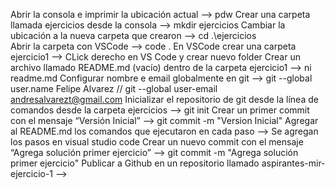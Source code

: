 Abrir la consola e imprimir la ubicación actual --> pdw
Crear una carpeta llamada ejercicios desde la consola --> mkdir ejercicios
Cambiar la ubicación a la nueva carpeta que crearon --> cd .\ejercicios\
Abrir la carpeta con VSCode --> code .
En VSCode crear una carpeta ejercicio1 --> CLick derecho en VS Code y crear nuevo folder
Crear un archivo llamado README.md (vacío) dentro de la carpeta ejercicio1 --> ni readme.md
Configurar nombre e email globalmente en git --> git --global  user.name Felipe Alvarez // git --global user-email andresalvarezt@gmail.com
Inicializar el repositorio de git desde la línea de comandos desde la carpeta ejercicios --> git init
Crear un primer commit con el mensaje “Versión Inicial” --> git commit -m "Version Inicial"
Agregar al README.md los comandos que ejecutaron en cada paso --> Se agregan los pasos en visual studio code 
Crear un nuevo commit con el mensaje “Agrega solución primer ejercicio” --> git commit -m "Agrega solución primer ejercicio"
Publicar a Github en un repositorio llamado aspirantes-mir-ejercicio-1 -->